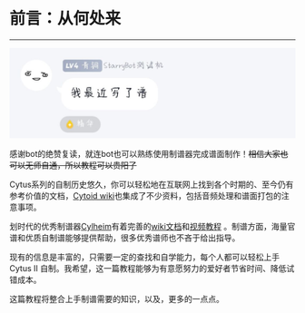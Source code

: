 # 前言：从何处来

---

<img src="index.assets/image-20240504000505583.png" alt="image-20240504000505583" style="zoom:67%;" />

感谢bot的绝赞复读，就连bot也可以熟练使用制谱器完成谱面制作！~~相信大家也可以无师自通，所以教程可以贵阳了~~

Cytus系列的自制历史悠久，你可以轻松地在互联网上找到各个时期的、至今仍有参考价值的文档，[Cytoid wiki](https://sites.google.com/site/cytoidcommunity)也集成了不少资料，包括音频处理和谱面打包的注意事项。

划时代的优秀制谱器[Cylheim](https://github.com/Horiztar/Cylheim-Windows/)有着完善的[wiki文档](https://github.com/Horiztar/Cylheim-Windows/wiki)和[视频教程](https://www.bilibili.com/video/BV1Ly4y1m7Np) 。制谱方面，海量官谱和优质自制谱能够提供帮助，很多优秀谱师也不吝于给出指导。

现有的信息是丰富的，只需要一定的查找和自学能力，每个人都可以轻松上手Cytus II 自制。我希望，这一篇教程能够为有意愿努力的爱好者节省时间、降低试错成本。

这篇教程将整合上手制谱需要的知识，以及，更多的一点点。
